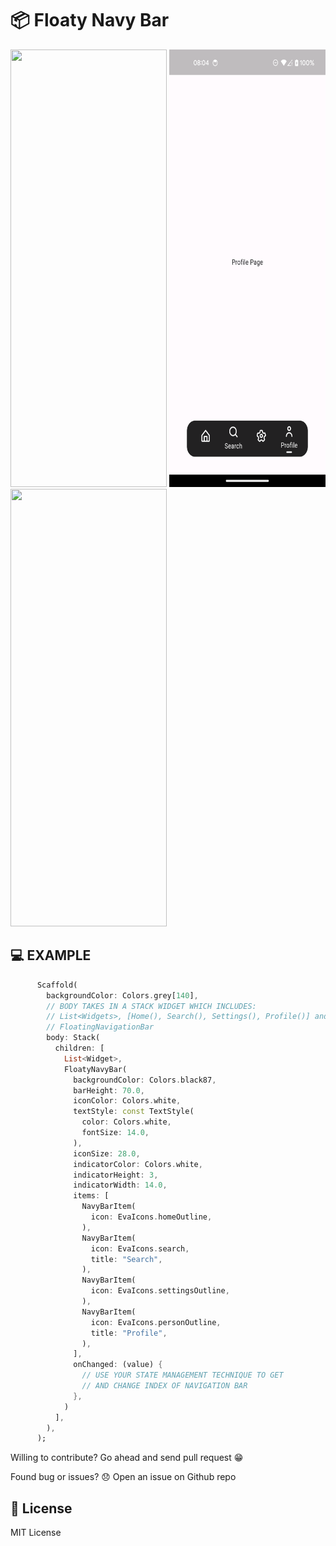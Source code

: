 #  :package: Floaty Navy Bar

<img width="250" height="700" src="example/images/floaty.png.png">

<img width="250" height="700" src="example/images/customizable_floaty.png?raw=true">

<img width="250" height="700" src="example/images/dynamic_floaty.png.png">

## :computer: EXAMPLE

```dart
      Scaffold(
        backgroundColor: Colors.grey[140],
        // BODY TAKES IN A STACK WIDGET WHICH INCLUDES:
        // List<Widgets>, [Home(), Search(), Settings(), Profile()] and
        // FloatingNavigationBar
        body: Stack(
          children: [
            List<Widget>,
            FloatyNavyBar(
              backgroundColor: Colors.black87,
              barHeight: 70.0,
              iconColor: Colors.white,
              textStyle: const TextStyle(
                color: Colors.white,
                fontSize: 14.0,
              ),
              iconSize: 28.0,
              indicatorColor: Colors.white,
              indicatorHeight: 3,
              indicatorWidth: 14.0,
              items: [
                NavyBarItem(
                  icon: EvaIcons.homeOutline,
                ),
                NavyBarItem(
                  icon: EvaIcons.search,
                  title: "Search",
                ),
                NavyBarItem(
                  icon: EvaIcons.settingsOutline,
                ),
                NavyBarItem(
                  icon: EvaIcons.personOutline,
                  title: "Profile",
                ),
              ],
              onChanged: (value) {
                // USE YOUR STATE MANAGEMENT TECHNIQUE TO GET
                // AND CHANGE INDEX OF NAVIGATION BAR
              },
            )
          ],
        ),
      );
```
Willing to contribute?
Go ahead and send pull request :grin:

Found bug or issues? :disappointed:
Open an issue on Github repo

## :key: License

MIT License
